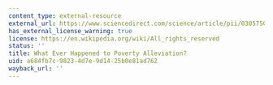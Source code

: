 ```yaml
---
content_type: external-resource
external_url: https://www.sciencedirect.com/science/article/pii/0305750X89901666
has_external_license_warning: true
license: https://en.wikipedia.org/wiki/All_rights_reserved
status: ''
title: What Ever Happened to Poverty Alleviation?
uid: a684fb7c-9823-4d7e-9d14-25b0e81ad762
wayback_url: ''
---
```

